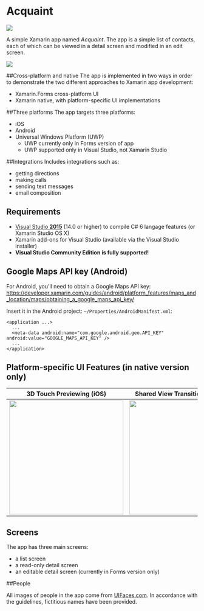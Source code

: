 # Acquaint

<img src="https://www.bitrise.io/app/145321b913e657bf.svg?token=ApQAGexu8QZYPP4VGGllUA&branch=master" />

A simple Xamarin app named *Acquaint*. The app is a simple list of contacts, each of which can be viewed in a detail screen and modified in an edit screen.

<img src="https://github.com/xamarinhq/app-acquaint/blob/master/Screenshots/AllScreens_AllPlatforms.jpg" />

##Cross-platform and native
The app is implemented in two ways in order to demonstrate the two different approaches to Xamarin app development:
* Xamarin.Forms cross-platform UI
* Xamarin native, with platform-specific UI implementations

##Three platforms
The app targets three platforms:
* iOS
* Android
* Universal Windows Platform (UWP)
    * UWP currently only in Forms version of app
    * UWP supported only in Visual Studio, not Xamarin Studio

##Integrations
Includes integrations such as:
* getting directions
* making calls
* sending text messages
* email composition

## Requirements
* [Visual Studio __2015__](https://www.visualstudio.com/en-us/products/vs-2015-product-editions.aspx) (14.0 or higher) to compile C# 6 langage features (or Xamarin Studio OS X)
* Xamarin add-ons for Visual Studio (available via the Visual Studio installer)
* __Visual Studio Community Edition is fully supported!__

## Google Maps API key (Android)
For Android, you'll need to obtain a Google Maps API key:
https://developer.xamarin.com/guides/android/platform_features/maps_and_location/maps/obtaining_a_google_maps_api_key/

Insert it in the Android project: `~/Properties/AndroidManifest.xml`:

    <application ...>
      ...
      <meta-data android:name="com.google.android.geo.API_KEY" android:value="GOOGLE_MAPS_API_KEY" />
      ...
    </application>


## Platform-specific UI Features (in native version only)
| 3D Touch Previewing (iOS) | Shared View Transitions (Android) |
| --- | --- |
| <img src="https://github.com/xamarinhq/app-acquaint/blob/master/Screenshots/Acquaint_N_3DTouch.gif" width="300" /> | <img src="https://github.com/xamarinhq/app-acquaint/blob/master/Screenshots/Acquaint_N_SharedViewTransitions.gif" width="300" /> |


## Screens

The app has three main screens:
* a list screen
* a read-only detail screen
* an editable detail screen (currently in Forms version only)

##People

All images of people in the app come from [UIFaces.com](http://uifaces.com/authorized). In accordance with the guidelines, fictitious names have been provided. 
